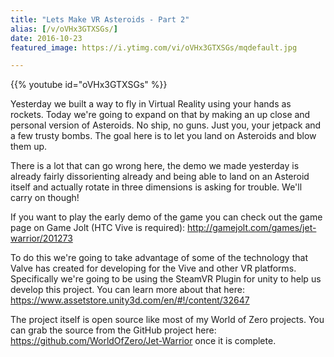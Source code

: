 ```yaml
---
title: "Lets Make VR Asteroids - Part 2"
alias: [/v/oVHx3GTXSGs/]
date: 2016-10-23
featured_image: https://i.ytimg.com/vi/oVHx3GTXSGs/mqdefault.jpg

---
```


{{% youtube id="oVHx3GTXSGs" %}}

Yesterday we built a way to fly in Virtual Reality using your hands as rockets. Today we're going to expand on that by making an up close and personal version of Asteroids. No ship, no guns. Just you, your jetpack and a few trusty bombs. The goal here is to let you land on Asteroids and blow them up.

There is a lot that can go wrong here, the demo we made yesterday is already fairly dissorienting already and being able to land on an Asteroid itself and actually rotate in three dimensions is asking for trouble. We'll carry on though!

If you want to play the early demo of the game you can check out the game page on Game Jolt (HTC Vive is required): http://gamejolt.com/games/jet-warrior/201273

To do this we're going to take advantage of some of the technology that Valve has created for developing for the Vive and other VR platforms. Specifically we're going to be using the SteamVR Plugin for unity to help us develop this project. You can learn more about that here: https://www.assetstore.unity3d.com/en/#!/content/32647

The project itself is open source like most of my World of Zero projects. You can grab the source from the GitHub project here: https://github.com/WorldOfZero/Jet-Warrior once it is complete.